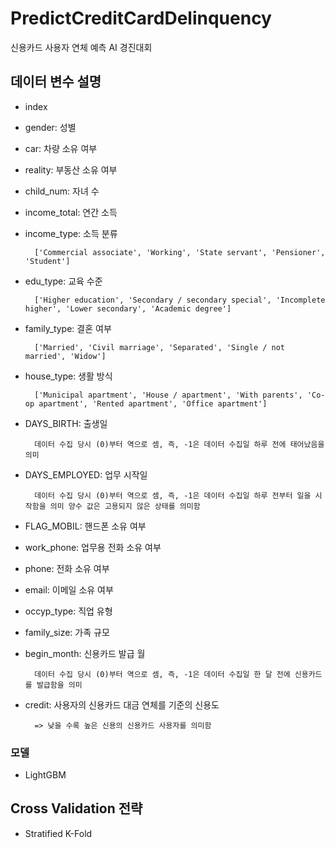 # PredictCreditCardDelinquency
신용카드 사용자 연체 예측 AI 경진대회
## 데이터 변수 설명

+ index
+ gender: 성별
+ car: 차량 소유 여부
+ reality: 부동산 소유 여부
+ child_num: 자녀 수
+ income_total: 연간 소득
+ income_type: 소득 분류

        ['Commercial associate', 'Working', 'State servant', 'Pensioner', 'Student']
+ edu_type: 교육 수준

        ['Higher education', 'Secondary / secondary special', 'Incomplete higher', 'Lower secondary', 'Academic degree']

+ family_type: 결혼 여부


		['Married', 'Civil marriage', 'Separated', 'Single / not married', 'Widow']


+ house_type: 생활 방식


		['Municipal apartment', 'House / apartment', 'With parents', 'Co-op apartment', 'Rented apartment', 'Office apartment']



+ DAYS_BIRTH: 출생일

                            
        데이터 수집 당시 (0)부터 역으로 셈, 즉, -1은 데이터 수집일 하루 전에 태어났음을 의미



+ DAYS_EMPLOYED: 업무 시작일


		데이터 수집 당시 (0)부터 역으로 셈, 즉, -1은 데이터 수집일 하루 전부터 일을 시작함을 의미 양수 값은 고용되지 않은 상태를 의미함

+ FLAG_MOBIL: 핸드폰 소유 여부

+ work_phone: 업무용 전화 소유 여부

+ phone: 전화 소유 여부

+ email: 이메일 소유 여부

+ occyp_type: 직업 유형	

+ family_size: 가족 규모

+ begin_month: 신용카드 발급 월
			

		데이터 수집 당시 (0)부터 역으로 셈, 즉, -1은 데이터 수집일 한 달 전에 신용카드를 발급함을 의미

+ credit: 사용자의 신용카드 대금 연체를 기준의 신용도


		=> 낮을 수록 높은 신용의 신용카드 사용자를 의미함

### 모델
+ LightGBM

## Cross Validation 전략
+ Stratified K-Fold
